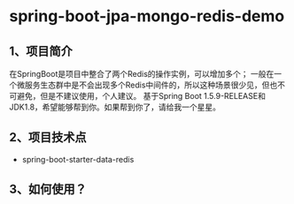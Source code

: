 # spring-boot-jpa-mongo-redis-demo
## 1、项目简介
在SpringBoot是项目中整合了两个Redis的操作实例，可以增加多个；
一般在一个微服务生态群中是不会出现多个Redis中间件的，所以这种场景很少见，但也不可避免，但是不建议使用，个人建议。
基于Spring Boot 1.5.9-RELEASE和JDK1.8，希望能够帮到你。如果帮到你了，请给我一个星星。
## 2、项目技术点
* spring-boot-starter-data-redis
## 3、如何使用？
